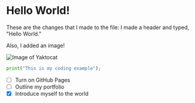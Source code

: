 # Hello World!

These are the changes that I made to the file: I made a header and typed, "Hello World." 

Also, I added an image!

![Image of Yaktocat](https://octodex.github.com/images/yaktocat.png)

``` Python
print("This is my coding example");
```

- [ ] Turn on GitHub Pages
- [ ] Outline my portfolio
- [x] Introduce myself to the world
